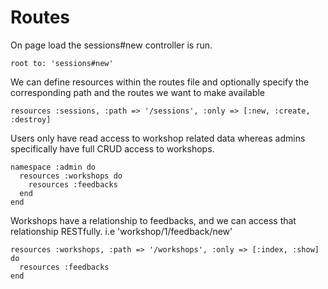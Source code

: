 # Routes

On page load the sessions#new controller is run.
```
root to: 'sessions#new'
```

We can define resources within the routes file and optionally specify the corresponding path and the routes we want to make available

```  
resources :sessions, :path => '/sessions', :only => [:new, :create, :destroy]
```

Users only have read access to workshop related data whereas admins specifically have full CRUD access to workshops.

```
namespace :admin do
  resources :workshops do
    resources :feedbacks
  end
end
```

Workshops have a relationship to feedbacks, and we can access that relationship RESTfully. i.e 'workshop/1/feedback/new'

```
resources :workshops, :path => '/workshops', :only => [:index, :show] do
  resources :feedbacks
end
```
